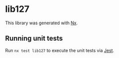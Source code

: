 # lib127

This library was generated with [Nx](https://nx.dev).

## Running unit tests

Run `nx test lib127` to execute the unit tests via [Jest](https://jestjs.io).
